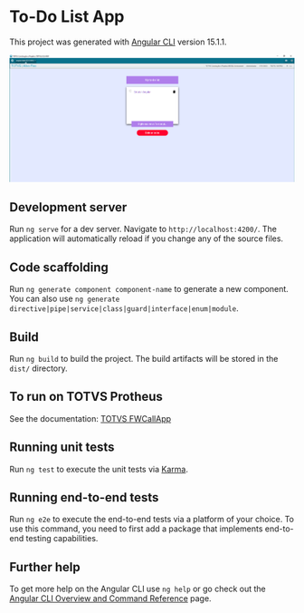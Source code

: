 # To-Do List App

This project was generated with [Angular CLI](https://github.com/angular/angular-cli) version 15.1.1.

<p align="center">
  <img src="https://raw.githubusercontent.com/vitor-gabriel/todo-list-angular/master/src/assets/readme-img/window-app.png" width="800" alt="Window APP">
</p>

## Development server

Run `ng serve` for a dev server. Navigate to `http://localhost:4200/`. The application will automatically reload if you change any of the source files.

## Code scaffolding

Run `ng generate component component-name` to generate a new component. You can also use `ng generate directive|pipe|service|class|guard|interface|enum|module`.

## Build

Run `ng build` to build the project. The build artifacts will be stored in the `dist/` directory.

## To run on TOTVS Protheus

See the documentation: [TOTVS FWCallApp](https://tdn.totvs.com/display/public/framework/FwCallApp+-+Abrindo+aplicativos+Web+no+Protheus)

## Running unit tests

Run `ng test` to execute the unit tests via [Karma](https://karma-runner.github.io).

## Running end-to-end tests

Run `ng e2e` to execute the end-to-end tests via a platform of your choice. To use this command, you need to first add a package that implements end-to-end testing capabilities.

## Further help

To get more help on the Angular CLI use `ng help` or go check out the [Angular CLI Overview and Command Reference](https://angular.io/cli) page.
